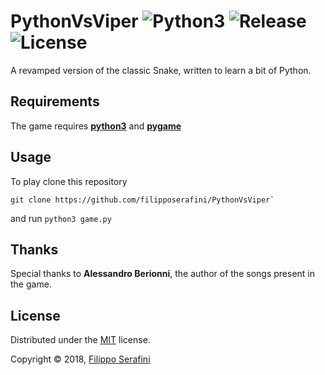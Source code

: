 # PythonVsViper ![Python3][python] ![Release][release] ![License][license]

A revamped version of the classic Snake, written to learn a bit of Python.

## Requirements

The game requires [**python3**](https://www.python.org/getit/) and [**pygame**](https://github.com/pygame/pygame)

## Usage

To play clone this repository
```
git clone https://github.com/filipposerafini/PythonVsViper`
```

and run `python3 game.py`

## Thanks

Special thanks to **Alessandro Berionni**, the author of the songs present in the game.

## License

Distributed under the [MIT](LICENSE) license.

Copyright &copy; 2018, [Filippo Serafini](https://filipposerafini.github.io/)

[python]: https://img.shields.io/badge/python-3-blue.svg?longCache=true&style=flat-square
[release]: https://img.shields.io/badge/Release-1.2-brightgreen.svg?longCache=true&style=flat-square
[license]: https://img.shields.io/badge/License-MIT-red.svg?longCache=true&style=flat-square
